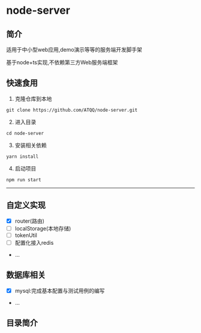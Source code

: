 # node-server

## 简介
适用于中小型web应用,demo演示等等的服务端开发脚手架

基于node+ts实现,不依赖第三方Web服务端框架

## 快速食用
1. 克隆仓库到本地
```git
git clone https://github.com/ATQQ/node-server.git
```

2. 进入目录
```shell
cd node-server
```

3. 安装相关依赖
```npm
yarn install
```

4. 启动项目
```npm
npm run start
```
---

## 自定义实现
* [x] router(路由)
* [ ] localStorage(本地存储)
* [ ] tokenUtil
* [ ] 配置化接入redis
* ...

## 数据库相关
* [x] mysql:完成基本配置与测试用例的编写
* ...

## 目录简介

```text

```
